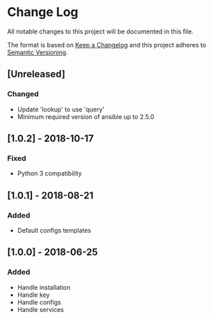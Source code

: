 # Change Log
All notable changes to this project will be documented in this file.

The format is based on [Keep a Changelog](http://keepachangelog.com/)
and this project adheres to [Semantic Versioning](http://semver.org/).

## [Unreleased]
### Changed
- Update 'lookup' to use 'query'
- Minimum required version of ansible up to 2.5.0

## [1.0.2] - 2018-10-17
### Fixed
- Python 3 compatibility

## [1.0.1] - 2018-08-21
### Added
- Default configs templates

## [1.0.0] - 2018-06-25
### Added
- Handle installation
- Handle key
- Handle configs
- Handle services
